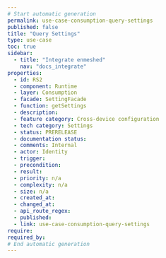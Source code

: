 ```yaml
---
# Start automatic generation
permalink: use-case-consumption-query-settings
published: false
title: "Query Settings"
type: use-case
toc: true
sidebar:
  - title: "Integrate enmeshed"
    nav: "docs_integrate"
properties:
  - id: RS2
  - component: Runtime
  - layer: Consumption
  - facade: SettingFacade
  - function: getSettings
  - description:
  - feature category: Cross-device configuration
  - tech category: Settings
  - status: PRERELEASE
  - documentation status:
  - comments: Internal
  - actor: Identity
  - trigger:
  - precondition:
  - result:
  - priority: n/a
  - complexity: n/a
  - size: n/a
  - created_at:
  - changed_at:
  - api_route_regex:
  - published:
  - link: use-case-consumption-query-settings
require:
required_by:
# End automatic generation
---
```


